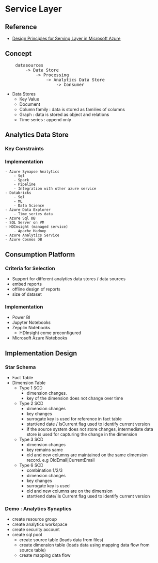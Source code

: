 # Service Layer
## Reference 
- [Design Principles for Serving Layer in Microsoft Azure](https://app.pluralsight.com/library/courses/design-principles-serving-layer-microsoft-azure/table-of-contents)
## Concept

<pre>
    datasources 
        -> Data Store 
            -> Processing 
                -> Analytics Data Store 
                    -> Consumer
</pre>

- Data Stores
    - Key Value
    - Document
    - Column family : data is stored as families of columns
    - Graph : data is stored as object and relations
    - Time series : append only
## Analytics Data Store
### Key Constraints
### Implementation
    - Azure Synapse Analytics
        - Sql 
        - Spark
        - Pipeline
        - Integration with other azure service
    - Databricks
        - Sql
        - ML
        - Data Science
    - Azure Data Explorer
        - Time series data
    - Azure Sql DB
    - SQL Server on VM
    - HDInsight (managed service)
        - Apache Hadoop
    - Azure Analytics Service
    - Azure Cosmos DB
## Consumption Platform
### Criteria for Selection

- Support for different analytics data stores / data sources
- embed reports
- offline design of reports
- size of dataset

### Implementation
- Power BI
- Jupyter Notebooks
- Zepplin Notebooks
    - HDInsight come preconfigured
- Microsoft Azure Notebooks

## Implementation Design

### Star Schema
- Fact Table
- Dimension Table
    - Type 1 SCD
        - dimension changes.
        - key of the dimension does not change over time
    - Type 2 SCD
        - dimension changes
        - key changes
        - surrogate key is used for reference in fact table
        - start/end date / IsCurrent flag used to identify current version
        - if the source system does not store changes, intermediate data store is used for capturing the change in the dimension
    - Type 3 SCD
        - dimension changes
        - key remains same
        - old and new columns are maintained on the same dimension record. e.g OldEmail|CurrentEmail
    - Type 6 SCD
        - combination 1/2/3
        - dimension changes
        - key changes
        - surrogate key is used
        - old and new columns are on the dimension
        - start/end date/ Is Current flag used to identify current version

### Demo : Analytics Synaptics 
- create resource group
- create analytics workspace
- create security account
- create sql pool
    - create source table (loads data from files)
    - create dimension table (loads data using mapping data flow from source table)
    - create mapping data flow


